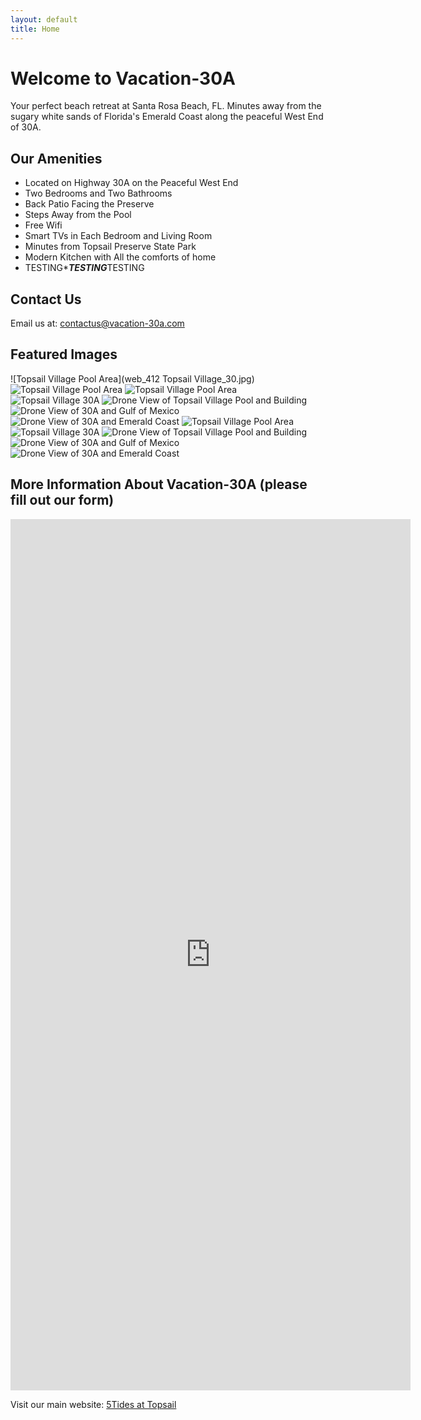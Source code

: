 ```yaml
---
layout: default
title: Home
---
```


# Welcome to Vacation-30A

Your perfect beach retreat at Santa Rosa Beach, FL. Minutes away from the sugary white sands of Florida's Emerald Coast along the peaceful West End of 30A.

## Our Amenities
- Located on Highway 30A on the Peaceful West End
- Two Bedrooms and Two Bathrooms
- Back Patio Facing the Preserve
- Steps Away from the Pool
- Free Wifi
- Smart TVs in Each Bedroom and Living Room
- Minutes from Topsail Preserve State Park
- Modern Kitchen with All the comforts of home
- TESTING****TESTING***TESTING

## Contact Us
Email us at: [contactus@vacation-30a.com](mailto:5tidesfl@gmail.com)

## Featured Images
![Topsail Village Pool Area](web_412 Topsail Village_30.jpg)
![Topsail Village Pool Area](web_412%20Topsail%20Village%20_30.jpg)
![Topsail Village Pool Area](web_412%20Topsail%20Village%20%20_30.jpg)
![Topsail Village 30A](web_412%20Topsail%20Village_31.jpg)
![Drone View of Topsail Village Pool and Building](web_412%20Topsail%20Village_32.jpg)
![Drone View of 30A and Gulf of Mexico](web_412%20Topsail%20Village_33.jpg)
![Drone View of 30A and Emerald Coast](web_412%20Topsail%20Village_34.jpg)
<img src="web_412 Topsail Village  _30.jpg" alt="Topsail Village Pool Area">
<img src="web_412 Topsail Village  _31.jpg" alt="Topsail Village 30A">
<img src="web_412 Topsail Village  _32.jpg" alt="Drone View of Topsail Village Pool and Building">
<img src="web_412 Topsail Village  _33.jpg" alt="Drone View of 30A and Gulf of Mexico">
<img src="web_412 Topsail Village  _34.jpg" alt="Drone View of 30A and Emerald Coast">


## More Information About Vacation-30A (please fill out our form)
<iframe src="https://docs.google.com/forms/d/e/1FAIpQLSd6xqATwH8-ZKf9176wsEocRiq504atIWmAFRiSTrABRurcMA/viewform?embedded=true" width="640" height="1394" frameborder="0" marginheight="0" marginwidth="0">Loading…</iframe>

Visit our main website: [5Tides at Topsail](https://5tidesfl.com)
